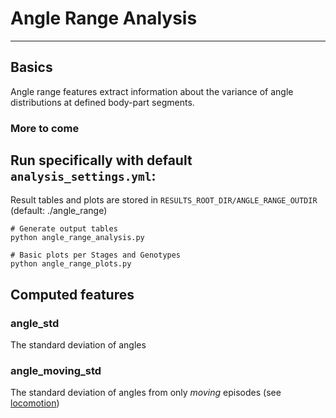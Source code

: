 
# Angle Range Analysis
---
## Basics
Angle range features extract information about the variance of angle distributions at defined body-part segments.

### More to come

## Run specifically with default `analysis_settings.yml`:
Result tables and plots are stored in `RESULTS_ROOT_DIR/ANGLE_RANGE_OUTDIR` (default: ./angle_range)
```
# Generate output tables
python angle_range_analysis.py

# Basic plots per Stages and Genotypes
python angle_range_plots.py
```

## Computed features

### angle_std
                
The standard deviation of angles

### angle_moving_std
The standard deviation of angles from only *moving* episodes (see [locomotion](./locomotion.md))